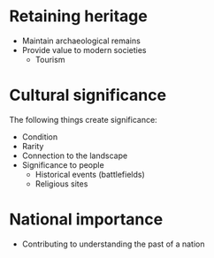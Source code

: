 # Retaining heritage
- Maintain archaeological remains
- Provide value to modern societies
	- Tourism

# Cultural significance
The following things create significance:
- Condition
- Rarity
- Connection to the landscape
- Significance to people
	- Historical events (battlefields)
	- Religious sites

# National importance
- Contributing to understanding the past of a nation